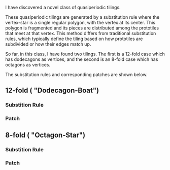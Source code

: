 I have discovered a novel class of quasiperiodic tilings.

These quasiperiodic tilings are generated by a substitution rule where the vertex-star is a single regular polygon, with the vertex at its center. This polygon is fragmented and its pieces are distributed among the prototiles that meet at that vertex. This method differs from traditional substitution rules, which typically define the tiling based on how prototiles are subdivided or how their edges match up.

So far, in this class, I have found two tilings. The first is a 12-fold case which has dodecagons as vertices, and the second is an 8-fold case which has octagons as vertices.

The substitution rules and corresponding patches are shown below.

## 12-fold ( "Dodecagon-Boat")

### Substition Rule

### Patch

## 8-fold ( "Octagon-Star")

### Substition Rule

### Patch


  
  